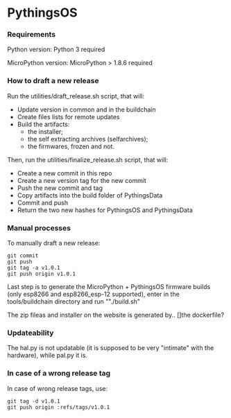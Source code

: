 # PythingsOS

### Requirements

Python version: Python 3 required

MicroPython version: MicroPython > 1.8.6 required


### How to draft a new release

Run the utilities/draft_release.sh script, that will:

- Update version in common and in the buildchain
- Create files lists for remote updates
- Build the artifacts:
  - the installer; 
  - the self extracting archives (selfarchives);
  - the firmwares, frozen and not.

Then, run the utilities/finalize_release.sh script, that will:

- Create a new commit in this repo
- Create a new version tag for the new commit 
- Push the new commit and tag
- Copy artifacts into the build folder of PythingsData
- Commit and push
- Return the two new hashes for PythingsOS and PythingsData

### Manual processes

To manually draft a new release:

	git commit
	git push
    git tag -a v1.0.1
    git push origin v1.0.1
    

Last step is to generate the MicroPython + PythingsOS firmware builds (only esp8266 and esp8266_esp-12 supported), enter in the tools/buildchain directory and run ""./build.sh"

The zip fileas and installer on the website is generated by.. []the dockerfile?


### Updateability

The hal.py is not updatable (it is supposed to be very "intimate" with the hardware), while pal.py it is. 


### In case of a wrong release tag

 In case of wrong release tags, use:
 
    git tag -d v1.0.1
    git push origin :refs/tags/v1.0.1


